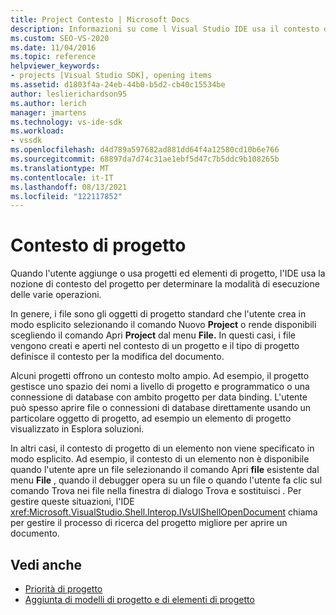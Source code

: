 ```yaml
---
title: Project Contesto | Microsoft Docs
description: Informazioni su come l Visual Studio IDE usa il contesto del progetto per determinare come eseguire operazioni quando l'utente aggiunge o usa progetti ed elementi di progetto.
ms.custom: SEO-VS-2020
ms.date: 11/04/2016
ms.topic: reference
helpviewer_keywords:
- projects [Visual Studio SDK], opening items
ms.assetid: d1803f4a-24eb-44b0-b5d2-cb40c15534be
author: leslierichardson95
ms.author: lerich
manager: jmartens
ms.technology: vs-ide-sdk
ms.workload:
- vssdk
ms.openlocfilehash: d4d789a597682ad881dd64f4a12580cd10b6e766
ms.sourcegitcommit: 68897da7d74c31ae1ebf5d47c7b5ddc9b108265b
ms.translationtype: MT
ms.contentlocale: it-IT
ms.lasthandoff: 08/13/2021
ms.locfileid: "122117852"
---
```

# <a name="project-context"></a>Contesto di progetto
Quando l'utente aggiunge o usa progetti ed elementi di progetto, l'IDE usa la nozione di contesto del progetto per determinare la modalità di esecuzione delle varie operazioni.

 In genere, i file sono gli oggetti di progetto standard che l'utente crea in modo esplicito selezionando il comando Nuovo **Project** o rende disponibili scegliendo il comando Apri **Project** dal menu **File.** In questi casi, i file vengono creati e aperti nel contesto di un progetto e il tipo di progetto definisce il contesto per la modifica del documento.

 Alcuni progetti offrono un contesto molto ampio. Ad esempio, il progetto gestisce uno spazio dei nomi a livello di progetto e programmatico o una connessione di database con ambito progetto per data binding. L'utente può spesso aprire file o connessioni di database direttamente usando un particolare oggetto di progetto, ad esempio un elemento di progetto visualizzato in Esplora soluzioni.

 In altri casi, il contesto di progetto di un elemento non viene specificato in modo esplicito. Ad esempio, il contesto di un elemento non è disponibile quando l'utente apre un file selezionando il comando Apri **file** esistente  dal menu **File**  , quando il debugger opera su un file o quando l'utente fa clic sul comando Trova nei file nella finestra di dialogo Trova e sostituisci . Per gestire queste situazioni, l'IDE <xref:Microsoft.VisualStudio.Shell.Interop.IVsUIShellOpenDocument> chiama per gestire il processo di ricerca del progetto migliore per aprire un documento.

## <a name="see-also"></a>Vedi anche
- [Priorità di progetto](../../extensibility/internals/project-priority.md)
- [Aggiunta di modelli di progetto e di elementi di progetto](../../extensibility/internals/adding-project-and-project-item-templates.md)
